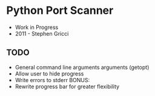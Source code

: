 Python Port Scanner 
========
- Work in Progress
- 2011 - Stephen Gricci

TODO
----
- General command line arguments arguments (getopt)
- Allow user to hide progress
- Write errors to stderr
BONUS:
- Rewrite progress bar for greater flexibility
